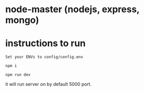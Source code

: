 # node-master (nodejs, express, mongo)

# instructions to run

```
Set your ENVs to config/config.env
```

```
npm i
```

```
npm run dev
```

it will run server on by default 5000 port.
